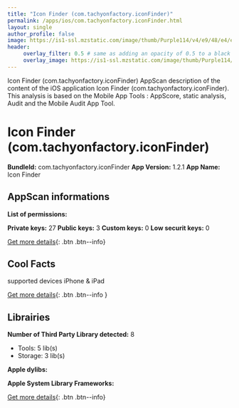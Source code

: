 ```yaml
---
title: "Icon Finder (com.tachyonfactory.iconFinder)"
permalink: /apps/ios/com.tachyonfactory.iconFinder.html
layout: single
author_profile: false
image: https://is1-ssl.mzstatic.com/image/thumb/Purple114/v4/e9/48/e4/e948e40a-7c04-8fea-b36e-b3d07b222160/AppIcon-1x_U007emarketing-0-7-0-85-220.png/512x512bb.jpg
header: 
     overlay_filter: 0.5 # same as adding an opacity of 0.5 to a black background
     overlay_image: https://is1-ssl.mzstatic.com/image/thumb/Purple114/v4/e9/48/e4/e948e40a-7c04-8fea-b36e-b3d07b222160/AppIcon-1x_U007emarketing-0-7-0-85-220.png/512x512bb.jpg
---
```

Icon Finder (com.tachyonfactory.iconFinder) AppScan description of the content of the iOS application Icon Finder (com.tachyonfactory.iconFinder). This analysis is based on the Mobile App Tools : AppScore, static analysis, Audit and the Mobile Audit App Tool.

# Icon Finder (com.tachyonfactory.iconFinder)

**BundleId:** com.tachyonfactory.iconFinder
**App Version:** 1.2.1
**App Name:** Icon Finder


## AppScan informations 

**List of permissions:** 
  
  
**Private keys:** 27
**Public keys:** 3
**Custom keys:** 0
**Low securit keys:** 0
  
[Get more details](/pricing.html){: .btn .btn--info}

## Cool Facts

supported devices iPhone & iPad
  
[Get more details](/pricing.html){: .btn .btn--info }

## Librairies 
**Number of Third Party Library detected:** 8
- Tools: 5 lib(s)
- Storage: 3 lib(s)


**Apple dylibs:**


**Apple System Library Frameworks:**


  
[Get more details](/pricing.html){: .btn .btn--info}

